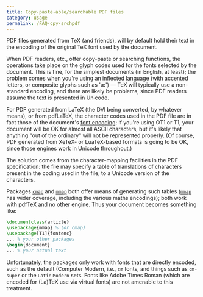 ```yaml
---
title: Copy-paste-able/searchable PDF files
category: usage
permalink: /FAQ-cpy-srchpdf
---
```


PDF files generated from TeX (and friends), will by default
hold their text in the encoding of the original TeX font used by
the document.

When PDF readers, etc., offer copy-paste or searching
functions, the operations take place on the glyph codes used for the
fonts selected by the document.  This is fine, for the simplest
documents (in English, at least); the problem comes when you're using
an inflected language (with accented letters, or composite glyphs
such as 'æ')&nbsp;&mdash; TeX will typically use a non-standard
encoding, and there are likely be problems, since PDF readers
assume the text is presented in Unicode.

For PDF generated from LaTeX (the DVI being
converted, by whatever means), or from pdfLaTeX, the character
codes used in the PDF file are in fact those of the document's
[font encoding](FAQ-whatenc); if you're using OT1 or
T1, your document will be OK for almost all ASCII
characters, but it's likely that anything "out of the ordinary" will
not be represented properly.  (Of course, PDF generated from
XeTeX- or LuaTeX-based formats is going to be OK, since
those engines work in Unicode throughout.)

The solution comes from the character-mapping facilities in the
PDF specification: the file may specify a table of translations
of characters present in the coding used in the file, to a Unicode
version of the characters.

Packages [`cmap`](https://ctan.org/pkg/cmap) and [`mmap`](https://ctan.org/pkg/mmap) both offer means of
generating such tables ([`mmap`](https://ctan.org/pkg/mmap) has wider coverage, including
the various maths encodings); both work with pdfTeX and no other
engine.  Thus your document becomes something like:
```latex
\documentclass{article}
\usepackage{mmap} % (or cmap)
\usepackage[T1]{fontenc}
... % your other packages
\begin{document}
... % your actual text
```

Unfortunately, the packages only work with fonts that are directly
encoded, such as the default (Computer Modern, i.e., `cm`
fonts, and things such as `cm-super` or the `Latin`
`Modern` sets.  Fonts like Adobe
Times Roman (which are encoded for (La)TeX use via virtual fonts)
are not amenable to this treatment.

